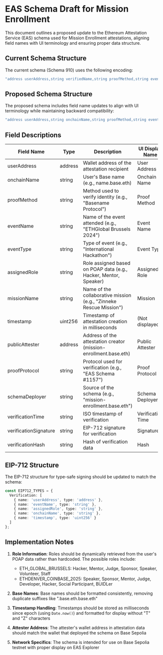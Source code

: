 # EAS Schema Draft for Mission Enrollment

This document outlines a proposed update to the Ethereum Attestation Service (EAS) schema used for Mission Enrollment attestations, aligning field names with UI terminology and ensuring proper data structure.

## Current Schema Structure

The current schema (Schema 910) uses the following encoding:
```typescript
"address userAddress,string verifiedName,string proofMethod,string eventName,string eventType,string assignedRole,string missionName,uint256 timestamp,address attester,string proofProtocol,string verificationSource,string verificationTimestamp,string verificationSignature,string verificationHash"
```

## Proposed Schema Structure

The proposed schema includes field name updates to align with UI terminology while maintaining backward compatibility:
```typescript
"address userAddress,string onchainName,string proofMethod,string eventName,string eventType,string assignedRole,string missionName,uint256 timestamp,address publicAttester,string proofProtocol,string schemaDeployer,string verificationTime,string verificationSignature,string verificationHash"
```

## Field Descriptions

| Field Name | Type | Description | UI Display Name |
|------------|------|-------------|----------------|
| userAddress | address | Wallet address of the attestation recipient | User Address |
| onchainName | string | User's Base name (e.g., name.base.eth) | Onchain Name |
| proofMethod | string | Method used to verify identity (e.g., "Basename Protocol") | Proof Method |
| eventName | string | Name of the event attended (e.g., "ETHGlobal Brussels 2024") | Event Name |
| eventType | string | Type of event (e.g., "International Hackathon") | Event Type |
| assignedRole | string | Role assigned based on POAP data (e.g., Hacker, Mentor, Speaker) | Assigned Role |
| missionName | string | Name of the collaborative mission (e.g., "Zinneke Rescue Mission") | Mission |
| timestamp | uint256 | Timestamp of attestation creation in milliseconds | (Not displayed) |
| publicAttester | address | Address of the attestation creator (mission-enrollment.base.eth) | Public Attester |
| proofProtocol | string | Protocol used for verification (e.g., "EAS Schema #1157") | Proof Protocol |
| schemaDeployer | string | Source of the schema (e.g., "mission-enrollment.base.eth") | Schema Deployer |
| verificationTime | string | ISO timestamp of verification | Verification Time |
| verificationSignature | string | EIP-712 signature for verification | Signature |
| verificationHash | string | Hash of verification data | Hash |

## EIP-712 Structure

The EIP-712 structure for type-safe signing should be updated to match the schema:

```typescript
const EIP712_TYPES = {
  Verification: [
    { name: 'userAddress', type: 'address' },
    { name: 'eventName', type: 'string' },
    { name: 'assignedRole', type: 'string' },
    { name: 'onchainName', type: 'string' },
    { name: 'timestamp', type: 'uint256' }
  ]
};
```

## Implementation Notes

1. **Role Information**: Roles should be dynamically retrieved from the user's POAP data rather than hardcoded. The possible roles include:
   - ETH_GLOBAL_BRUSSELS: Hacker, Mentor, Judge, Sponsor, Speaker, Volunteer, Staff
   - ETHDENVER_COINBASE_2025: Speaker, Sponsor, Mentor, Judge, Developer, Hacker, Social Participant, BUIDLer

2. **Base Names**: Base names should be formatted consistently, removing duplicate suffixes like ".base.eth.base.eth"

3. **Timestamp Handling**: Timestamps should be stored as milliseconds since epoch (using `Date.now()`) and formatted for display without "T" and "Z" characters

4. **Attester Address**: The attester's wallet address in attestation data should match the wallet that deployed the schema on Base Sepolia

5. **Network Specifics**: The schema is intended for use on Base Sepolia testnet with proper display on EAS Explorer
